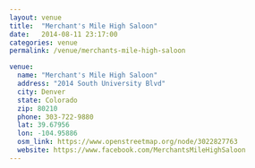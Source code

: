 ```yaml
---
layout: venue
title:  "Merchant's Mile High Saloon"
date:   2014-08-11 23:17:00
categories: venue
permalink: /venue/merchants-mile-high-saloon

venue:
  name: "Merchant's Mile High Saloon"
  address: "2014 South University Blvd"
  city: Denver
  state: Colorado
  zip: 80210
  phone: 303-722-9880
  lat: 39.67956
  lon: -104.95886
  osm_link: https://www.openstreetmap.org/node/3022827763
  website: https://www.facebook.com/MerchantsMileHighSaloon
---
```

